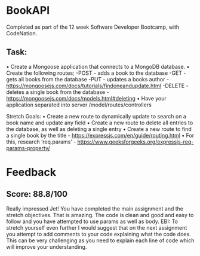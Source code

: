 # BookAPI

Completed as part of the 12 week Software Developer Bootcamp, with CodeNation. 


## Task:

• Create a Mongoose application that connects to a MongoDB database.
• Create the following routes;
-POST - adds a book to the database
-GET - gets all books from the database
-PUT - updates a books author - https://mongoosejs.com/docs/tutorials/findoneandupdate.html
-DELETE - deletes a single book from the database - https://mongoosejs.com/docs/models.html#deleting
• Have your application separated into server /model/routes/controllers

Stretch Goals:
• Create a new route to dynamically update to search on a book name and update any field
• Create a new route to delete all entries to the database, as well as deleting a single entry
• Create a new route to find a single book by the title - https://expressjs.com/en/guide/routing.html
• For this, research ‘req.params’ - https://www.geeksforgeeks.org/expressjs-req-params-property/ 

# Feedback
## Score: 88.8/100

Really impressed Jet! You have completed the main assignment and the stretch objectives. That is amazing. The code is clean and good and easy to follow and you have attempted to use params as well as body.
EBI: To stretch yourself even further I would suggest that on the next assignment you attempt to add comments to your code explaining what the code does. This can be very challenging as you need to explain each line of code which will improve your understanding.
